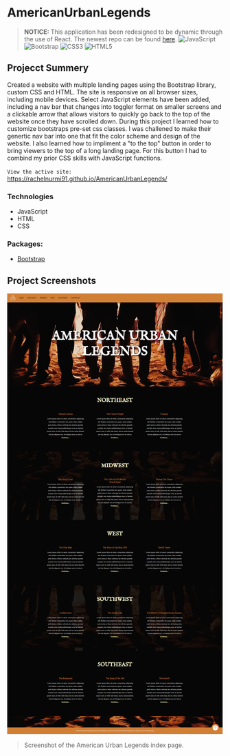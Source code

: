 # AmericanUrbanLegends
> **NOTICE:** This application has been redesigned to be dynamic through the use of React. The newest repo can be found [here](https://github.com/RachelNurmi91/American-Urban-Legends).
![JavaScript](https://img.shields.io/badge/javascript-%23323330.svg?style=for-the-badge&logo=javascript&logoColor=%23F7DF1E)
![Bootstrap](https://img.shields.io/badge/bootstrap-%238511FA.svg?style=for-the-badge&logo=bootstrap&logoColor=white)
![CSS3](https://img.shields.io/badge/css3-%231572B6.svg?style=for-the-badge&logo=css3&logoColor=white)
![HTML5](https://img.shields.io/badge/html5-%23E34F26.svg?style=for-the-badge&logo=html5&logoColor=white)

## Projecct Summery
Created a website with multiple landing pages using the Bootstrap library, custom CSS and HTML. The site is responsive on all browser sizes, including mobile devices. Select JavaScript elements have been added, including a nav bar that changes into toggler format on smaller screens and a clickable arrow that allows visitors to quickly go back to the top of the website once they have scrolled down. During this project I learned how to customize bootstraps pre-set css classes. I was challened to make their genertic nav bar into one that fit the color scheme and design of the website. I also learned how to impliment a "to the top" button in order to bring viewers to the top of a long landing page. For this button I had to combind my prior CSS skills with JavaScript functions.

`View the active site:` https://rachelnurmi91.github.io/AmericanUrbanLegends/

### Technologies
* JavaScript
* HTML
* CSS

### Packages:
* [Bootstrap](https://getbootstrap.com/)

## Project Screenshots
![GitHub Logo](/images/Screen-AmericanUrban.png)
> Screenshot of the American Urban Legends index page.
